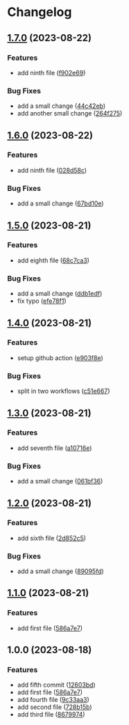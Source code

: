 # Changelog

## [1.7.0](https://github.com/dgellow/test-release-please-behaviour/compare/v1.6.0...v1.7.0) (2023-08-22)


### Features

* add ninth file ([f902e69](https://github.com/dgellow/test-release-please-behaviour/commit/f902e69261c0800c8c4fdc708311f5752f6ec21c))


### Bug Fixes

* add a small change ([44c42eb](https://github.com/dgellow/test-release-please-behaviour/commit/44c42eb2be434e9c313ab5d957661bb38c49ce9a))
* add another small change ([264f275](https://github.com/dgellow/test-release-please-behaviour/commit/264f275ca695c9a0abc8aab435325251d711279c))

## [1.6.0](https://github.com/dgellow/test-release-please-behaviour/compare/v1.5.0...v1.6.0) (2023-08-22)


### Features

* add ninth file ([028d58c](https://github.com/dgellow/test-release-please-behaviour/commit/028d58c5d152986e575d503854bfbb86c750c1f8))


### Bug Fixes

* add a small change ([67bd10e](https://github.com/dgellow/test-release-please-behaviour/commit/67bd10ea1784e0c1825fa417378cdaa90f59a7d7))

## [1.5.0](https://github.com/dgellow/test-release-please-behaviour/compare/v1.4.0...v1.5.0) (2023-08-21)


### Features

* add eighth file ([68c7ca3](https://github.com/dgellow/test-release-please-behaviour/commit/68c7ca38d5e85ee5486cce2350f9535e98d56b26))


### Bug Fixes

* add a small change ([ddb1edf](https://github.com/dgellow/test-release-please-behaviour/commit/ddb1edfe7fc174768069ad90aba2080603fec5aa))
* fix typo ([efe78f1](https://github.com/dgellow/test-release-please-behaviour/commit/efe78f1b08590cdb1a7b72eec4ea673499f59e94))

## [1.4.0](https://github.com/dgellow/test-release-please-behaviour/compare/v1.3.0...v1.4.0) (2023-08-21)


### Features

* setup github action ([e903f8e](https://github.com/dgellow/test-release-please-behaviour/commit/e903f8e9a8710d2683d235c4a719341d34c254f1))


### Bug Fixes

* split in two workflows ([c51e667](https://github.com/dgellow/test-release-please-behaviour/commit/c51e667c653f0aa856ee907b8fd8de07c2544b8c))

## [1.3.0](https://github.com/dgellow/test-release-please-behaviour/compare/v1.2.0...v1.3.0) (2023-08-21)


### Features

* add seventh file ([a10716e](https://github.com/dgellow/test-release-please-behaviour/commit/a10716efa9003b030479ab812d8842a6fb6a3edc))


### Bug Fixes

* add a small change ([061bf36](https://github.com/dgellow/test-release-please-behaviour/commit/061bf364904826ef92a1be2fa926342e4ba6245d))

## [1.2.0](https://github.com/dgellow/test-release-please-behaviour/compare/v1.1.0...v1.2.0) (2023-08-21)


### Features

* add sixth file ([2d852c5](https://github.com/dgellow/test-release-please-behaviour/commit/2d852c57b4f6c688baaec2084fa7864e904b7b1a))


### Bug Fixes

* add a small change ([89095fd](https://github.com/dgellow/test-release-please-behaviour/commit/89095fd4a315e087b89ee8622a079f3652f784a7))

## [1.1.0](https://github.com/dgellow/test-release-please-behaviour/compare/v1.0.0...v1.1.0) (2023-08-21)


### Features

* add first file ([586a7e7](https://github.com/dgellow/test-release-please-behaviour/commit/586a7e72dd025c34c2eb308a539a5dbc50000223))

## 1.0.0 (2023-08-18)


### Features

* add fifth commit ([12603bd](https://github.com/dgellow/test-release-please-behaviour/commit/12603bdc7a1aeebfb084ee8772bfc1729e5e265b))
* add first file ([586a7e7](https://github.com/dgellow/test-release-please-behaviour/commit/586a7e72dd025c34c2eb308a539a5dbc50000223))
* add fourth file ([9c33aa3](https://github.com/dgellow/test-release-please-behaviour/commit/9c33aa364eb7f379b287c15f888afdce999fd558))
* add second file ([728b15b](https://github.com/dgellow/test-release-please-behaviour/commit/728b15b072866b410471e48ef863da34a19ebe2e))
* add third file ([8679974](https://github.com/dgellow/test-release-please-behaviour/commit/8679974c78bf035c90b38a4b88e350e0f8c5211c))
